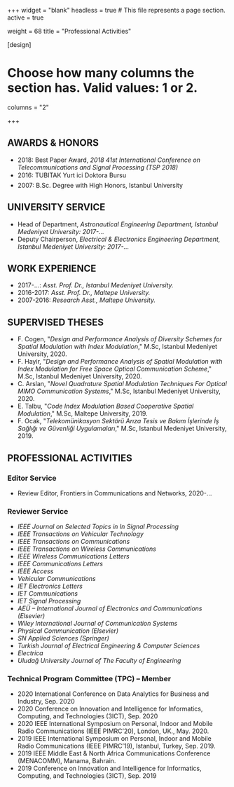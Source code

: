 +++
widget = "blank"
headless = true  # This file represents a page section.
active = true

weight = 68
title = "Professional Activities"

[design]
  # Choose how many columns the section has. Valid values: 1 or 2.
  columns = "2"

+++


## AWARDS & HONORS

* 2018: Best Paper Award, _2018 41st International Conference on Telecommunications and Signal Processing (TSP 2018)_
* 2016: TUBITAK Yurt ici Doktora Bursu
* 2007: B.Sc. Degree with High Honors, Istanbul University

## UNIVERSITY SERVICE

* Head of Department, _Astronautical Engineering Department, Istanbul Medeniyet University: 2017-…_
* Deputy Chairperson, _Electrical & Electronics Engineering Department, Istanbul Medeniyet University: 2017-…_

## WORK EXPERIENCE

* 2017-...: _Asst. Prof. Dr., Istanbul Medeniyet University._
* 2016-2017: _Asst. Prof. Dr., Maltepe University._
* 2007-2016: _Research Asst., Maltepe University._


## SUPERVISED THESES

* F. Cogen, "_Design and Performance Analysis of Diversity Schemes for Spatial Modulation with Index Modulation_," M.Sc, Istanbul Medeniyet University, 2020. 
* F. Hayir, "_Design and Performance Analysis of Spatial Modulation with Index Modulation for Free Space Optical Communication Scheme_," M.Sc, Istanbul Medeniyet University, 2020. 
* C. Arslan, "_Novel Quadrature Spatial Modulation Techniques For Optical MIMO Communication Systems_," M.Sc, Istanbul Medeniyet University, 2020. 
* E. Talbu, "_Code Index Modulation Based Cooperative Spatial Modulation_," M.Sc, Maltepe University, 2019. 
* F. Ocak, "_Telekomünikasyon Sektörü Arıza Tesis ve Bakım İşlerinde İş Sağlığı ve Güvenliği Uygulamaları_," M.Sc, Istanbul Medeniyet University, 2019. 

## PROFESSIONAL ACTIVITIES
### Editor Service 
* Review Editor, Frontiers in Communications and Networks, 2020-…


### Reviewer Service
* _IEEE Journal on Selected Topics in In Signal Processing_
* _IEEE Transactions on Vehicular Technology_
* _IEEE Transactions on Communications_
* _IEEE Transactions on Wireless Communications_
* _IEEE Wireless Communications Letters_
* _IEEE Communications Letters_
* _IEEE Access_
* _Vehicular Communications_
* _IET Electronics Letters_
* _IET Communications_
* _IET Signal Processing_
* _AEÜ – International Journal of Electronics and Communications (Elsevier)_
* _Wiley International Journal of Communication Systems_
* _Physical Communication (Elsevier)_
* _SN Applied Sciences (Springer)_
* _Turkish Journal of Electrical Engineering \& Computer Sciences_
* _Electrica_
*  _Uludağ University Journal of The Faculty of Engineering_

### Technical Program Committee (TPC) – Member

*  2020 International Conference on Data Analytics for Business and Industry, Sep. 2020
*  2020 Conference on Innovation and Intelligence for Informatics, Computing, and Technologies (3ICT), Sep. 2020
* 2020 IEEE International Symposium on Personal, Indoor and Mobile Radio Communications (IEEE PIMRC’20), London, UK., May. 2020.
* 2019 IEEE International Symposium on Personal, Indoor and Mobile Radio Communications (IEEE PIMRC’19), Istanbul, Turkey, Sep. 2019.
* 2019 IEEE Middle East & North Africa Communications Conference (MENACOMM), Manama, Bahrain. 
*  2019 Conference on Innovation and Intelligence for Informatics, Computing, and Technologies (3ICT), Sep. 2019
